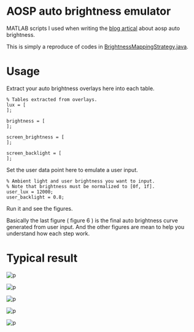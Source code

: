 # AOSP auto brightness emulator

MATLAB scripts I used when writing the [blog artical](https://blog.xzr.moe/archives/152/) about aosp auto brightness.

This is simply a reproduce of codes in [BrightnessMappingStrategy.java](https://android.googlesource.com/platform/frameworks/base/+/refs/tags/android-12.1.0_r11/services/core/java/com/android/server/display/BrightnessMappingStrategy.java).

# Usage

Extract your auto brightness overlays here into each table.

```
% Tables extracted from overlays.
lux = [
];

brightness = [
];

screen_brightness = [
];

screen_backlight = [
];
```

Set the user data point here to emulate a user input.

```
% Ambient light and user brightness you want to input.
% Note that brightness must be normalized to [0f, 1f].
user_lux = 12000;
user_backlight = 0.8;
```

Run it and see the figures.

Basically the last figure ( figure 6 ) is the final auto brightness curve generated from user input. And the other figures are mean to help you understand how each step work.

# Typical result

![p](https://blog.xzr.moe/usr/uploads/2022/07/134922221.png)

![p](https://blog.xzr.moe/usr/uploads/2022/07/276741012.png)

![p](https://blog.xzr.moe/usr/uploads/2022/07/2526422388.png)

![p](https://blog.xzr.moe/usr/uploads/2022/07/2726813334.png)

![p](https://blog.xzr.moe/usr/uploads/2022/07/139978967.png)